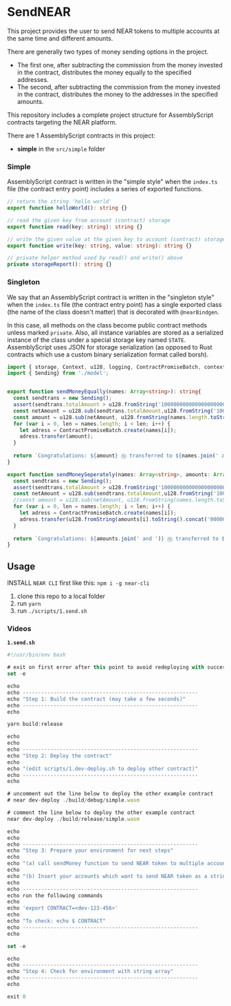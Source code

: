 # SendNEAR

This project provides the user to send NEAR tokens to multiple accounts at the same time and different amounts.

There are generally two types of money sending options in the project. 
- The first one, after subtracting the commission from the money invested in the contract, distributes the money equally to the specified addresses. 
- The second, after subtracting the commission from the money invested in the contract, distributes the money to the addresses in the specified amounts.

This repository includes a complete project structure for AssemblyScript contracts targeting the NEAR platform.

There are 1 AssemblyScript contracts in this project:

- **simple** in the `src/simple` folder

### Simple

AssemblyScript contract is written in the "simple style" when the `index.ts` file (the contract entry point) includes a series of exported functions.


```ts
// return the string 'hello world'
export function helloWorld(): string {}

// read the given key from account (contract) storage
export function read(key: string): string {}

// write the given value at the given key to account (contract) storage
export function write(key: string, value: string): string {}

// private helper method used by read() and write() above
private storageReport(): string {}
```

### Singleton

We say that an AssemblyScript contract is written in the "singleton style" when the `index.ts` file (the contract entry point) has a single exported class (the name of the class doesn't matter) that is decorated with `@nearBindgen`.

In this case, all methods on the class become public contract methods unless marked `private`.  Also, all instance variables are stored as a serialized instance of the class under a special storage key named `STATE`.  AssemblyScript uses JSON for storage serialization (as opposed to Rust contracts which use a custom binary serialization format called borsh).

```ts
import { storage, Context, u128, logging, ContractPromiseBatch, context} from "near-sdk-as"
import { Sending} from './model';


export function sendMoneyEqually(names: Array<string>): string{
  const sendtrans = new Sending();
  assert(sendtrans.totalAmount > u128.fromString('1000000000000000000000000'), 'Please deposit at least 1 NEAR to create a game');
  const netAmount = u128.sub(sendtrans.totalAmount,u128.fromString('1000000000000000000000000'));
  const amount = u128.sub(netAmount, u128.fromString(names.length.toString().concat('000000000000000000000000')));
  for (var i = 0, len = names.length; i < len; i++) {
    let adress = ContractPromiseBatch.create(names[i]);
    adress.transfer(amount);
  }
  
  return `Congratulations: ${amount} Ⓝ transferred to ${names.join(' and ')}`;
}

export function sendMoneySeperately(names: Array<string>, amounts: Array<i32>): string{
  const sendtrans = new Sending();
  assert(sendtrans.totalAmount > u128.fromString('1000000000000000000000000'), 'Please deposit at least 1 NEAR to create a game');
  const netAmount = u128.sub(sendtrans.totalAmount,u128.fromString('1000000000000000000000000'));
  //const amount = u128.sub(netAmount, u128.fromString(names.length.toString().concat('000000000000000000000000')));
  for (var i = 0, len = names.length; i < len; i++) {
    let adress = ContractPromiseBatch.create(names[i]);
    adress.transfer(u128.fromString(amounts[i].toString().concat('000000000000000000000000')));
  }
  
  return `Congratulations: ${amounts.join(' and ')} Ⓝ transferred to ${names.join(' and ')}`;
}
```


## Usage

INSTALL `NEAR CLI` first like this: `npm i -g near-cli`

1. clone this repo to a local folder
2. run `yarn`
3. run `./scripts/1.send.sh`

### Videos

**`1.send.sh`**
```ts
#!/usr/bin/env bash

# exit on first error after this point to avoid redeploying with successful build
set -e

echo
echo ---------------------------------------------------------
echo "Step 1: Build the contract (may take a few seconds)"
echo ---------------------------------------------------------
echo

yarn build:release

echo
echo
echo ---------------------------------------------------------
echo "Step 2: Deploy the contract"
echo
echo "(edit scripts/1.dev-deploy.sh to deploy other contract)"
echo ---------------------------------------------------------
echo

# uncomment out the line below to deploy the other example contract
# near dev-deploy ./build/debug/simple.wasm

# comment the line below to deploy the other example contract
near dev-deploy ./build/release/simple.wasm

echo
echo
echo ---------------------------------------------------------
echo "Step 3: Prepare your environment for next steps"
echo
echo "(a) call sendMoney function to send NEAR token to multiple account at the same time"
echo
echo "(b) Insert your accounts which want to send NEAR token as a string array"
echo
echo ---------------------------------------------------------
echo run the following commands
echo
echo 'export CONTRACT=<dev-123-456>'
echo
echo "To check: echo $ CONTRACT"
echo ---------------------------------------------------------
echo

set -e

echo
echo ---------------------------------------------------------
echo "Step 4: Check for environment with string array"
echo ---------------------------------------------------------
echo

exit 0

```
